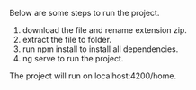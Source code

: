 Below are some steps to run the project.

1. download the file and rename extension zip.
2. extract the file to folder.
3. run npm install to install all dependencies.
4. ng serve to run the project.

The project will run on localhost:4200/home.
